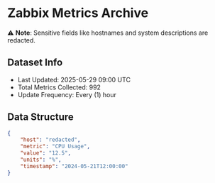 # Zabbix Metrics Archive

⚠️ **Note**: Sensitive fields like hostnames and system descriptions are redacted.

## Dataset Info
- Last Updated: 2025-05-29 09:00 UTC
- Total Metrics Collected: 992
- Update Frequency: Every (1) hour

## Data Structure
```json
{
    "host": "redacted",
    "metric": "CPU Usage",
    "value": "12.5",
    "units": "%",
    "timestamp": "2024-05-21T12:00:00"
}
```
